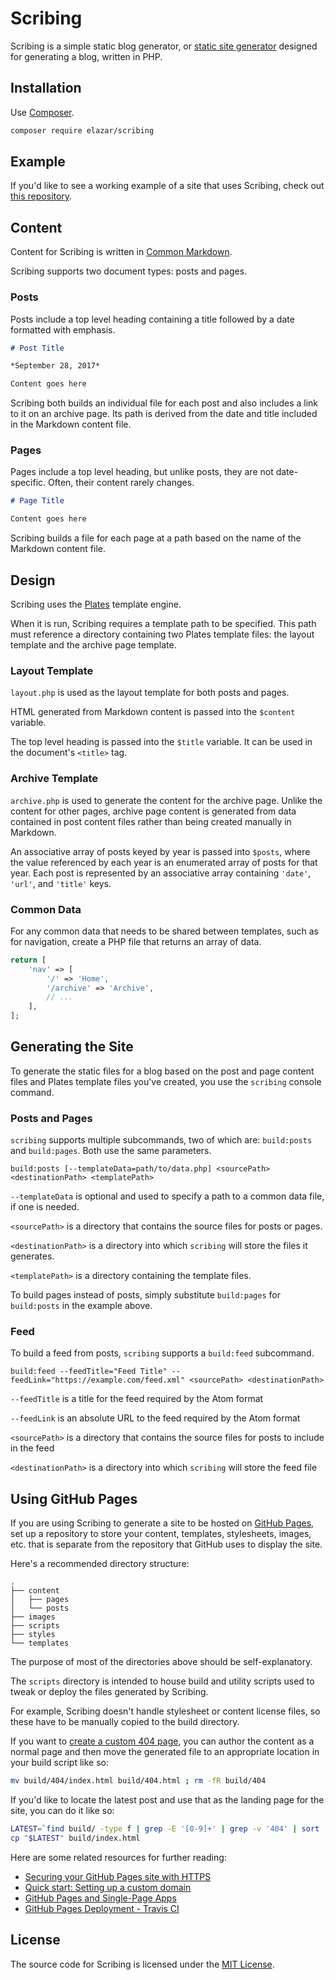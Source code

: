# Scribing

Scribing is a simple static blog generator, or [static site
generator](https://davidwalsh.name/introduction-static-site-generators)
designed for generating a blog, written in PHP.

## Installation

Use [Composer](https://getcomposer.org/).

```sh
composer require elazar/scribing
```

## Example

If you'd like to see a working example of a site that uses Scribing, check out [this repository](https://github.com/elazar/blog-content).

## Content

Content for Scribing is written in [Common Markdown](http://commonmark.org).

Scribing supports two document types: posts and pages.

### Posts

Posts include a top level heading containing a title followed by a date
formatted with emphasis.

```markdown
# Post Title

*September 28, 2017*

Content goes here
```

Scribing both builds an individual file for each post and also includes a link
to it on an archive page. Its path is derived from the date and title included
in the Markdown content file.

### Pages

Pages include a top level heading, but unlike posts, they are not
date-specific. Often, their content rarely changes.

```markdown
# Page Title

Content goes here
```

Scribing builds a file for each page at a path based on the name of the
Markdown content file.

## Design

Scribing uses the [Plates](http://platesphp.com) template engine.

When it is run, Scribing requires a template path to be specified. This path
must reference a directory containing two Plates template files: the layout
template and the archive page template.

### Layout Template

`layout.php` is used as the layout template for both posts and pages.

HTML generated from Markdown content is passed into the `$content` variable.

The top level heading is passed into the `$title` variable. It can be used in
the document's `<title>` tag.

### Archive Template

`archive.php` is used to generate the content for the archive page. Unlike the
content for other pages, archive page content is generated from data contained
in post content files rather than being created manually in Markdown.

An associative array of posts keyed by year is passed into `$posts`, where the
value referenced by each year is an enumerated array of posts for that year.
Each post is represented by an associative array containing `'date'`, `'url'`,
and `'title'` keys.

### Common Data

For any common data that needs to be shared between templates, such as for
navigation, create a PHP file that returns an array of data.

```php
return [
    'nav' => [
        '/' => 'Home',
        '/archive' => 'Archive',
        // ...
    ],
];
```

## Generating the Site

To generate the static files for a blog based on the post and page content
files and Plates template files you've created, you use the `scribing` console
command.

### Posts and Pages

`scribing` supports multiple subcommands, two of which are: `build:posts` and
`build:pages`. Both use the same parameters.

```
build:posts [--templateData=path/to/data.php] <sourcePath> <destinationPath> <templatePath>
```

`--templateData` is optional and used to specify a path to a common data file,
if one is needed.

`<sourcePath>` is a directory that contains the source files for posts or pages.

`<destinationPath>` is a directory into which `scribing` will store the files
it generates.

`<templatePath>` is a directory containing the template files.

To build pages instead of posts, simply substitute `build:pages` for
`build:posts` in the example above.

### Feed

To build a feed from posts, `scribing` supports a `build:feed` subcommand.

```
build:feed --feedTitle="Feed Title" --feedLink="https://example.com/feed.xml" <sourcePath> <destinationPath>
```

`--feedTitle` is a title for the feed required by the Atom format

`--feedLink` is an absolute URL to the feed required by the Atom format

`<sourcePath>` is a directory that contains the source files for posts to include in the feed

`<destinationPath>` is a directory into which `scribing` will store the feed file

## Using GitHub Pages

If you are using Scribing to generate a site to be hosted on [GitHub
Pages](https://help.github.com), set up a repository to store your content,
templates, stylesheets, images, etc. that is separate from the repository that
GitHub uses to display the site.

Here's a recommended directory structure:

```
.
├── content
│   ├── pages
│   └── posts
├── images
├── scripts
├── styles
└── templates
```

The purpose of most of the directories above should be self-explanatory.

The `scripts` directory is intended to house build and utility scripts used to
tweak or deploy the files generated by Scribing.

For example, Scribing doesn't handle stylesheet or content license files, so
these have to be manually copied to the build directory.

If you want to [create a custom 404
page](https://help.github.com/articles/creating-a-custom-404-page-for-your-github-pages-site/),
you can author the content as a normal page and then move the generated file to
an appropriate location in your build script like so:

```sh
mv build/404/index.html build/404.html ; rm -fR build/404
```

If you'd like to locate the latest post and use that as the landing page for
the site, you can do it like so:

```sh
LATEST=`find build/ -type f | grep -E '[0-9]+' | grep -v '404' | sort -nr | head -n 1`
cp "$LATEST" build/index.html
```

Here are some related resources for further reading:

* [Securing your GitHub Pages site with HTTPS](https://help.github.com/articles/securing-your-github-pages-site-with-https/)
* [Quick start: Setting up a custom domain](https://help.github.com/articles/quick-start-setting-up-a-custom-domain/)
* [GitHub Pages and Single-Page Apps](https://dev.to/_evansalter/github-pages-and-single-page-apps)
* [GitHub Pages Deployment - Travis CI](https://docs.travis-ci.com/user/deployment/pages/)

## License

The source code for Scribing is licensed under the [MIT License](https://en.wikipedia.org/wiki/MIT_License).
